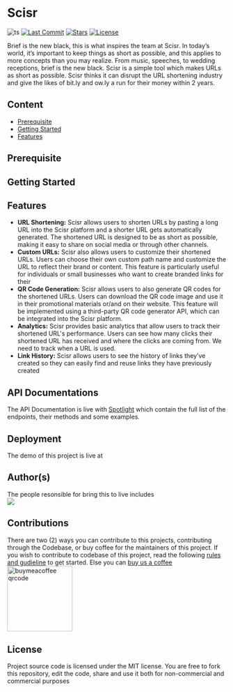# Scisr
![ts](https://flat.badgen.net/badge/Built%20With/TypeScript/blue)
[![Last Commit](https://badgen.net/github/last-commit/St-Pardon/scisr/main)](https://github.com/St-Pardon/scisr/commit)
[![Stars](https://badgen.net/github/stars/St-Pardon/scisr/)](https://github.com/St-Pardon/scisr/commit)
[![License](https://badgen.net/github/license/St-Pardon/scisr/)](https://github.com/St-Pardon/scisr/license)

Brief is the new black, this is what inspires the team at Scisr. In today’s world, it’s important to keep things as short as possible, and this applies to more concepts than you may realize. From music, speeches, to wedding receptions, brief is the new black. Scisr is a simple tool which makes URLs as short as possible. Scisr thinks it can disrupt the URL shortening industry and give the likes of bit.ly and ow.ly a run for their money within 2 years.

## Content
- [Prerequisite](#prerequisite)
- [Getting Started](#getting-started)
- [Features](#features)
## Prerequisite

## Getting Started

## Features
- **URL Shortening:**
Scisr allows users to shorten URLs by pasting a long URL into the Scisr platform and a shorter URL gets automatically generated. The shortened URL is designed to be as short as possible, making it easy to share on social media or through other channels.
- **Custom URLs:**
Scisr also allows users to customize their shortened URLs. Users can choose their own custom path name and customize the URL to reflect their brand or content. This feature is particularly useful for individuals or small businesses who want to create branded links for their 
- **QR Code Generation:**
Scisr allows users to also generate QR codes for the shortened URLs. Users can download the QR code image and use it in their promotional materials or/and on their website. This feature will be implemented using a third-party QR code generator API, which can be integrated into the Scisr platform.
- **Analytics:**
Scisr provides basic analytics that allow users to track their shortened URL's performance. Users can see how many clicks their shortened URL has received and where the clicks are coming from. We need to track when a URL is used.
- **Link History:**
Scisr allows users to see the history of links they’ve created so they can easily find and reuse links they have previously created

## API Documentations
The API Documentation is live with [Spotlight]() which contain the full list of the endpoints, their methods and some examples.

## Deployment
The demo of this project is live at 

## Author(s)
The people resonsible for bring this to live includes
<br/>
<a href = "https://github.com/Tanu-N-Prabhu/Python/graphs/contributors">
  <img src = "https://contrib.rocks/image?repo=St-Pardon/scisr"/>
</a>


## Contributions
There are two (2) ways you can contribute to this projects, contributing through the Codebase, or buy coffee for the maintainers of this project. If you wish to contribute to codebase of this project, read the following [rules and gudieline](./Contribution.md) to get started. Else you can [buy us a coffee](https://www.buymeacoffee.com/pardonne) <br /><img src='./client/src/assets/bmc_qr.png' width='150px' alt='buymeacoffee qrcode' />

## License
Project source code is licensed under the MIT license. You are free to fork this repository, edit the code, share and use it both for non-commercial and commercial purposes